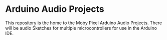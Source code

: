 # Arduino Audio Projects
This repository is the home to the Moby Pixel Arduino Audio Projects. There will be audio Sketches for multiple microcontrollers for use in the Arduino IDE.
